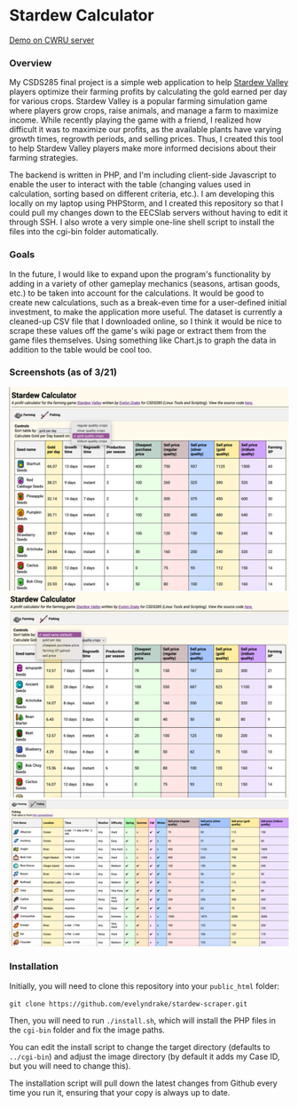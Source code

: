 # Stardew Calculator
[Demo on CWRU server](http://eecslab-23.case.edu/~jcd171/cgi-bin/main.php)

### Overview
My CSDS285 final project is a simple web application to help [Stardew Valley](https://www.stardewvalley.net/) players optimize their farming profits 
by calculating the gold earned per day for various crops. Stardew Valley is a popular farming simulation game where 
players grow crops, raise animals, and manage a farm to maximize income. While recently playing the game with a 
friend, I realized how difficult it was to maximize our profits, as the available plants have varying growth times, 
regrowth periods, and selling prices. Thus, I created this tool to help Stardew Valley players make more informed 
decisions about their farming strategies.

The backend is written in PHP, and I'm including client-side Javascript to 
enable the user to interact with the table (changing values used in calculation, sorting based on different criteria,
etc.). I am developing this locally on my laptop using PHPStorm, and I created this repository so that I could pull 
my changes down to the EECSlab servers without having to edit it through SSH. I also wrote a very simple one-line 
shell script to install the files into the cgi-bin folder automatically.

### Goals
In the future, I would like to expand upon the program's functionality by adding in a variety of other gameplay 
mechanics (seasons, artisan goods, etc.) to be taken into account for the calculations. It would be good to create 
new calculations, such as a break-even time for a user-defined initial investment, to make the application more 
useful. The dataset is currently a cleaned-up CSV file that I downloaded online, so I think it would be nice to 
scrape these values off the game's wiki page or extract them from the game files themselves. Using something like 
Chart.js to graph the data in addition to the table would be cool too.

### Screenshots (as of 3/21)
![sc1.png](screenshots/sc1.png)
![sc2.png](screenshots/sc2.png)
![sc3.png](screenshots/sc3.png)

### Installation
Initially, you will need to clone this repository into your `public_html` folder:

`git clone https://github.com/evelyndrake/stardew-scraper.git`

Then, you will need to run `./install.sh`, which will install the PHP files in the `cgi-bin` folder and fix the image paths.

You can edit the install script to change the target directory (defaults to `../cgi-bin`) and adjust the image directory (by default it adds my Case ID, but you will need to change this).

The installation script will pull down the latest changes from Github every time you run it, ensuring that your copy is always up to date.